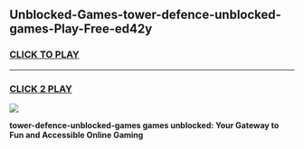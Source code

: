 
## Unblocked-Games-tower-defence-unblocked-games-Play-Free-ed42y
<h3>
<a href="https://premium76.site?title=tower-defence-unblocked-games&ref=10A">CLICK TO PLAY</a></h3>
<hr>

<h3>
<a href="https://premium76.site?title=tower-defence-unblocked-games&ref=10A">CLICK 2 PLAY</a>
  
</h3>

<a href="https://premium76.site?title=tower-defence-unblocked-games&ref=10A"><img src="https://clearcache.store/games.png"></a>


**tower-defence-unblocked-games games unblocked: Your Gateway to Fun and Accessible Online Gaming**
